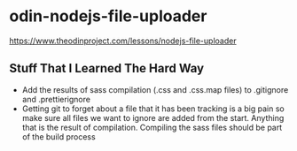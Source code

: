 # odin-nodejs-file-uploader

https://www.theodinproject.com/lessons/nodejs-file-uploader

## Stuff That I Learned The Hard Way

- Add the results of sass compilation (.css and .css.map files) to .gitignore and .prettierignore
- Getting git to forget about a file that it has been tracking is a big pain so make sure all files we want to ignore are added from the start. Anything that is the result of compilation. Compiling the sass files should be part of the build process